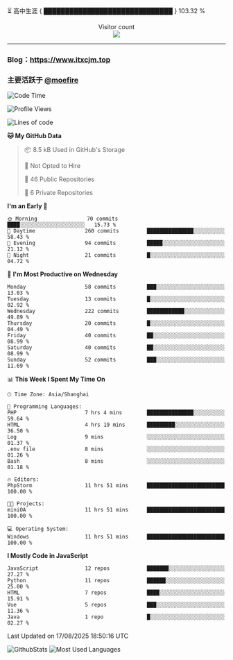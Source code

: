 ⏳ 高中生涯 { ██████████████████████████████ } 103.32 %
<p align="center"> 
  Visitor count<br>
  <img src="https://profile-counter.glitch.me/itxcjm/count.svg" />
</p>

---
### Blog：https://www.itxcjm.top
### 主要活跃于 [@moefire](https://github.com/moefire)
<!--START_SECTION:waka-->
![Code Time](http://img.shields.io/badge/Code%20Time-132%20hrs%2021%20mins-blue)

![Profile Views](http://img.shields.io/badge/Profile%20Views-9-blue)

![Lines of code](https://img.shields.io/badge/From%20Hello%20World%20I%27ve%20Written-862.1%20thousand%20lines%20of%20code-blue)

**🐱 My GitHub Data** 

> 📦 8.5 kB Used in GitHub's Storage 
 > 
> 🚫 Not Opted to Hire
 > 
> 📜 46 Public Repositories 
 > 
> 🔑 6 Private Repositories 
 > 
**I'm an Early 🐤** 

```text
🌞 Morning                70 commits          ████░░░░░░░░░░░░░░░░░░░░░   15.73 % 
🌆 Daytime                260 commits         ███████████████░░░░░░░░░░   58.43 % 
🌃 Evening                94 commits          █████░░░░░░░░░░░░░░░░░░░░   21.12 % 
🌙 Night                  21 commits          █░░░░░░░░░░░░░░░░░░░░░░░░   04.72 % 
```
📅 **I'm Most Productive on Wednesday** 

```text
Monday                   58 commits          ███░░░░░░░░░░░░░░░░░░░░░░   13.03 % 
Tuesday                  13 commits          █░░░░░░░░░░░░░░░░░░░░░░░░   02.92 % 
Wednesday                222 commits         ████████████░░░░░░░░░░░░░   49.89 % 
Thursday                 20 commits          █░░░░░░░░░░░░░░░░░░░░░░░░   04.49 % 
Friday                   40 commits          ██░░░░░░░░░░░░░░░░░░░░░░░   08.99 % 
Saturday                 40 commits          ██░░░░░░░░░░░░░░░░░░░░░░░   08.99 % 
Sunday                   52 commits          ███░░░░░░░░░░░░░░░░░░░░░░   11.69 % 
```


📊 **This Week I Spent My Time On** 

```text
🕑︎ Time Zone: Asia/Shanghai

💬 Programming Languages: 
PHP                      7 hrs 4 mins        ███████████████░░░░░░░░░░   59.64 % 
HTML                     4 hrs 19 mins       █████████░░░░░░░░░░░░░░░░   36.50 % 
Log                      9 mins              ░░░░░░░░░░░░░░░░░░░░░░░░░   01.37 % 
.env file                8 mins              ░░░░░░░░░░░░░░░░░░░░░░░░░   01.26 % 
Bash                     8 mins              ░░░░░░░░░░░░░░░░░░░░░░░░░   01.18 % 

🔥 Editors: 
PhpStorm                 11 hrs 51 mins      █████████████████████████   100.00 % 

🐱‍💻 Projects: 
miniOA                   11 hrs 51 mins      █████████████████████████   100.00 % 

💻 Operating System: 
Windows                  11 hrs 51 mins      █████████████████████████   100.00 % 
```

**I Mostly Code in JavaScript** 

```text
JavaScript               12 repos            ███████░░░░░░░░░░░░░░░░░░   27.27 % 
Python                   11 repos            ██████░░░░░░░░░░░░░░░░░░░   25.00 % 
HTML                     7 repos             ████░░░░░░░░░░░░░░░░░░░░░   15.91 % 
Vue                      5 repos             ███░░░░░░░░░░░░░░░░░░░░░░   11.36 % 
Java                     1 repo              █░░░░░░░░░░░░░░░░░░░░░░░░   02.27 % 
```




 Last Updated on 17/08/2025 18:50:16 UTC
<!--END_SECTION:waka-->
![GithubStats](https://github-readme-stats-blue-three.vercel.app/api?username=itxcjm&show_icons=true&theme=light&layout=compact&locale=cn&include_all_commits=true&count_private=true&role=OWNER,ORGANIZATION_MEMBER,COLLABORATOR)
![Most Used Languages](https://github-readme-stats-blue-three.vercel.app/api/top-langs/?username=itxcjm&theme=light&layout=compact&count_private=true&role=OWNER,ORGANIZATION_MEMBER,COLLABORATOR)
